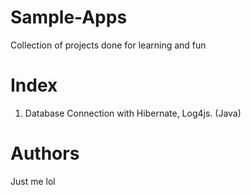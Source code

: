 # Sample-Apps
Collection of projects done for learning and fun

# Index

1. Database Connection with Hibernate, Log4js. (Java)


# Authors

Just me lol
